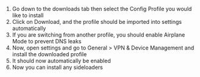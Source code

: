1. Go down to the downloads tab then select the Config Profile you would like to install
2. Click on Download, and the profile should be imported into settings automatically
3. If you are switching from another profile, you should enable Airplane Mode to prevent DNS leaks
4. Now, open settings and go to General > VPN & Device Management and install the downloaded profile
5. It should now automatically be enabled
6. Now you can install any sideloaders
